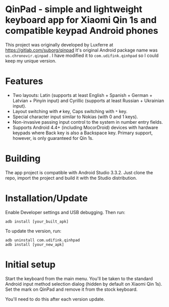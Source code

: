 # QinPad - simple and lightweight keyboard app for Xiaomi Qin 1s and compatible keypad Android phones

This project was originally developed by Luxferre at https://gitlab.com/suborg/qinpad
It's original Android package name was `us.chronovir.qinpad` . I have modified it to `com.udifink.qinhpad` so I could keep my unique version.

# Features

- Two layouts: Latin (supports at least English + Spanish + German + Latvian + Pinyin input) and Cyrillic (supports at least Russian + Ukrainian input).
- Layout switching with `#` key, Caps switching with `*` key.
- Special character input similar to Nokias (with 0 and 1 keys).
- Non-invasive passing input control to the system in number entry fields.
- Supports Android 4.4+ (including MocorDroid) devices with hardware keypads where Back key is also a Backspace key. Primary support, however, is only guaranteed for Qin 1s.

# Building

The app project is compatible with Android Studio 3.3.2. Just clone the repo, import the project and build it with the Studio distribution.

# Installation/Update

Enable Developer settings and USB debugging. Then run:

```
adb install [your_built_apk]
```

To update the version, run:

```
adb uninstall com.udifink.qinhpad
adb install [your_new_apk]
```

# Initial setup

Start the keyboard from the main menu. You'll be taken to the standard Android input method selection dialog (hidden by default on Xiaomi Qin 1s). Set the mark on QinPad and remove it from the stock keyboard.

You'll need to do this after each version update.
